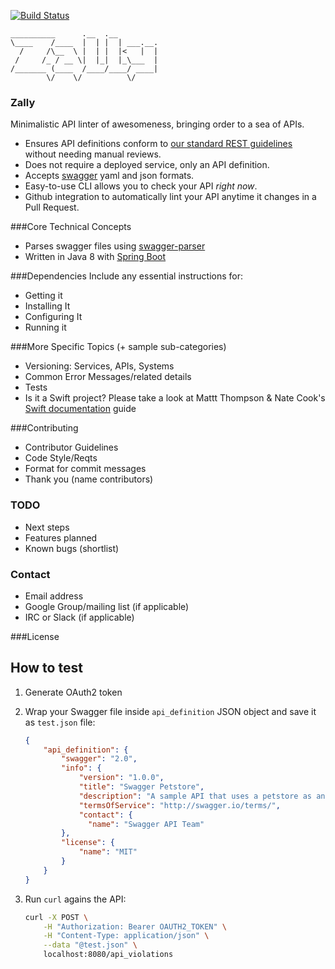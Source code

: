 [![Build Status](https://travis-ci.org/zalando-incubator/zally.svg?branch=master)](https://travis-ci.org/zalando-incubator/zally)

    __________      .__  .__
    \____    /____  |  | |  | ___.__.
      /     /\__  \ |  | |  |<   |  |
     /     /_ / __ \|  |_|  |_\___  |
    /_______ (____  /____/____/ ____|
            \/    \/          \/

### Zally

Minimalistic API linter of awesomeness, bringing order to a sea of APIs.

- Ensures API definitions conform to
[our standard REST guidelines](http://zalando.github.io/restful-api-guidelines/) without needing manual reviews.
- Does not require a deployed service, only an API definition.
- Accepts [swagger](swagger.io) yaml and json formats.
- Easy-to-use CLI allows you to check your API *right now*.
- Github integration to automatically lint your API anytime it changes in a Pull Request.

###Core Technical Concepts

- Parses swagger files using [swagger-parser](https://github.com/swagger-api/swagger-parser)
- Written in Java 8 with [Spring Boot](https://github.com/spring-projects/spring-boot)

###Dependencies
Include any essential instructions for:
- Getting it
- Installing It
- Configuring It
- Running it

###More Specific Topics (+ sample sub-categories)
- Versioning: Services, APIs, Systems
- Common Error Messages/related details
- Tests
- Is it a Swift project? Please take a look at Mattt Thompson & Nate Cook's [Swift documentation](http://nshipster.com/swift-documentation/) guide

###Contributing
- Contributor Guidelines
- Code Style/Reqts
- Format for commit messages
- Thank you (name contributors)

### TODO
- Next steps
- Features planned
- Known bugs (shortlist)

### Contact
- Email address
- Google Group/mailing list (if applicable)
- IRC or Slack (if applicable)

###License

## How to test

1. Generate OAuth2 token

2. Wrap your Swagger file inside `api_definition` JSON object and save it as `test.json` file:
    ```json
    {
        "api_definition": {
            "swagger": "2.0",
            "info": {
                "version": "1.0.0",
                "title": "Swagger Petstore",
                "description": "A sample API that uses a petstore as an example to demonstrate features in the swagger-2.0 specification",
                "termsOfService": "http://swagger.io/terms/",
                "contact": {
                  "name": "Swagger API Team"
            },
            "license": {
                "name": "MIT"
            }
        }
    }
    ```

3. Run `curl` agains the API:
    ```bash
    curl -X POST \
        -H "Authorization: Bearer OAUTH2_TOKEN" \
        -H "Content-Type: application/json" \
        --data "@test.json" \
        localhost:8080/api_violations
    ```

